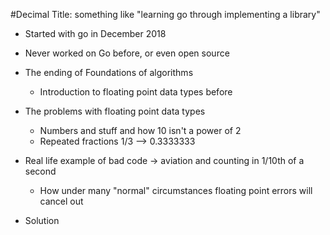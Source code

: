 #Decimal
Title: something like "learning go through implementing a library"

- Started with go in December 2018
- Never worked on Go before, or even open source

- The ending of Foundations of algorithms
    - Introduction to floating point data types before
- The problems with floating point data types
    - Numbers and stuff and how 10 isn't a power of 2
    - Repeated fractions 1/3 --> 0.3333333
- Real life example of bad code -> aviation and counting in 1/10th of a second
    - How under many "normal" circumstances floating point errors will cancel out

- Solution

